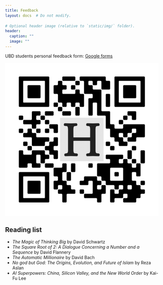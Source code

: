 ```yaml
---
title: Feedback
layout: docs  # Do not modify.

# Optional header image (relative to `static/img/` folder).
header:
  caption: ""
  image: ""
---
```


UBD students personal feedback form: [Google forms](https://forms.gle/BG4ZWVKfBS5tMFCr6)

<!-- ![](Student_Feedback.png) -->
<img src="Student_Feedback.png" alt="Student_Feedback" width="500"/>

## Reading list

- *The Magic of Thinking Big* by David Schwartz
- *The Square Root of 2: A Dialogue Concerning a Number and a Sequence* by David Flannery
- *The Automatic Millionaire* by David Bach
- *No god but God: The Origins, Evolution, and Future of Islam* by Reza Aslan
- *AI Superpowers: China, Silicon Valley, and the New World Order* by Kai-Fu Lee